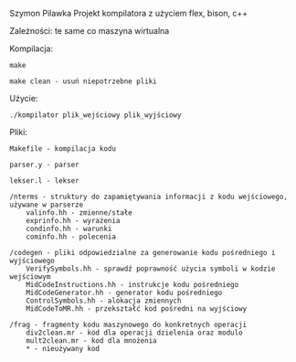 Szymon Pilawka
Projekt kompilatora z użyciem flex, bison, c++

Zależności:
 te same co maszyna wirtualna

Kompilacja:

    make

    make clean - usuń niepotrzebne pliki

Użycie:

    ./kompilator plik_wejściowy plik_wyjściowy

Pliki:

    Makefile - kompilacja kodu

    parser.y - parser

    lekser.l - lekser

    /nterms - struktury do zapamiętywania informacji z kodu wejściowego, używane w parserze
        valinfo.hh - zmienne/stałe
        exprinfo.hh - wyrażenia
        condinfo.hh - warunki
        cominfo.hh - polecenia

    /codegen - pliki odpowiedzialne za generowanie kodu pośredniego i wyjściowego
        VerifySymbols.hh - sprawdź poprawność użycia symboli w kodzie wejściowym
        MidCodeInstructions.hh - instrukcje kodu pośredniego
        MidCodeGenerator.hh - generator kodu pośredniego
        ControlSymbols.hh - alokacja zmiennych
        MidCodeToMR.hh - przekształć kod pośredni na wyjściowy
    
    /frag - fragmenty kodu maszynowego do konkretnych operacji
        div2clean.mr - kod dla operacji dzielenia oraz modulo
        mult2clean.mr - kod dla mnożenia
        * - nieużywany kod
    
        